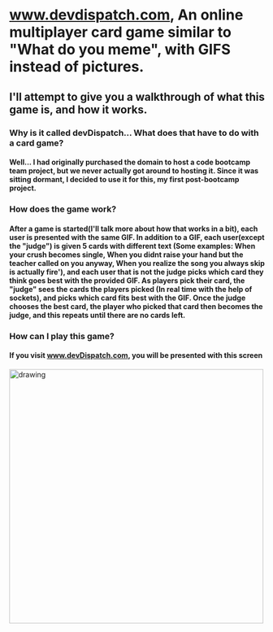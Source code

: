 # www.devdispatch.com,  An online multiplayer card game similar to "What do you meme", with GIFS instead of pictures. 

## I'll attempt to give you a walkthrough of what this game is, and how it works.

### Why is it called devDispatch... What does that have to do with a card game?
#### Well... I had originally purchased the domain to host a code bootcamp team project, but we never actually got around to hosting it. Since it was sitting dormant, I decided to use it for this, my first post-bootcamp project.


### How does the game work?
#### After a game is started(I'll talk more about how that works in a bit), each user is presented with the same GIF. In addition to a GIF, each user(except the "judge") is given 5 cards with different text (Some examples: When your crush becomes single, When you didnt raise your hand but the teacher called on you anyway, When you realize the song you always skip is actually fire'), and each user that is not the judge picks which card they think goes best with the provided GIF. As players pick their card, the "judge" sees the cards the players picked (In real time with the help of sockets), and picks which card fits best with the GIF. Once the judge chooses the best card, the player who picked that card then becomes the judge, and this repeats until there are no cards left. 

### How can I play this game?
#### If you visit www.devDispatch.com, you will be presented with this screen
<img src="https://www.fujifilm.com/products/digital_cameras/x/fujifilm_x_t1/sample_images/img/index/ff_x_t1_001.JPG" alt="drawing" width="500px" height = "500px"/>

